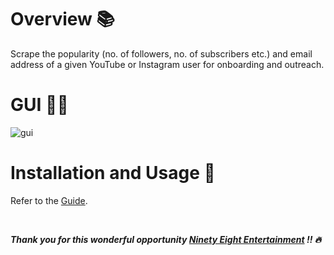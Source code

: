 # Overview 📚
Scrape the popularity (no. of followers, no. of subscribers etc.) and email address of a given YouTube or Instagram user for onboarding and outreach.

# GUI 👨‍💻
![gui](https://user-images.githubusercontent.com/54896849/182011604-627b2e96-5fc1-424f-a04c-7ce580820ff4.png)<br>


# Installation and Usage 🔌
Refer to the [Guide](https://github.com/AparGarg99/Data_Harvesting_with_Python/blob/master/Creator%20details%20for%20onboarding%20and%20outreach/Installation%20Guide.docx).

<br>

***Thank you for this wonderful opportunity [Ninety Eight Entertainment](https://www.ninety-eight.in/) !! 🔥***
